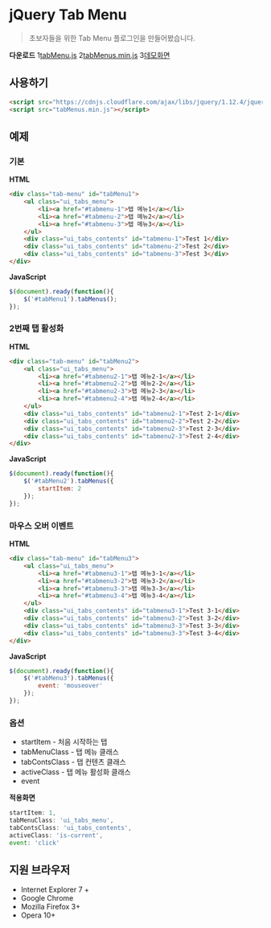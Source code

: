# jQuery Tab Menu
> 초보자들을 위한 Tab Menu 플로그인을 만들어봤습니다.

**다운로드**
1[tabMenu.js](https://raw.githubusercontent.com/singihae/jQuery-tabMenu/master/tabMenu.js)
2[tabMenus.min.js](https://raw.githubusercontent.com/singihae/jQuery-tabMenu/master/tabMenu.min.js)
3[데모화면](http://blog.singihae.com)

## 사용하기
**<head>**
```html
<script src="https://cdnjs.cloudflare.com/ajax/libs/jquery/1.12.4/jquery.min.js"></script>
<script src="tabMenus.min.js"></script>
```

## 예제

### 기본
**HTML**
```html
<div class="tab-menu" id="tabMenu1">
	<ul class="ui_tabs_menu">
		<li><a href="#tabmenu-1">탭 메뉴1</a></li>
		<li><a href="#tabmenu-2">탭 메뉴2</a></li>
		<li><a href="#tabmenu-3">탭 메뉴3</a></li>
	</ul>
	<div class="ui_tabs_contents" id="tabmenu-1">Test 1</div>
	<div class="ui_tabs_contents" id="tabmenu-2">Test 2</div>
	<div class="ui_tabs_contents" id="tabmenu-3">Test 3</div>
</div>
```

**JavaScript**
```javascript
$(document).ready(function(){
	$('#tabMenu1').tabMenus();
});
```

### 2번째 탭 활성화
**HTML**
```html
<div class="tab-menu" id="tabMenu2">
	<ul class="ui_tabs_menu">
		<li><a href="#tabmenu2-1">탭 메뉴2-1</a></li>
		<li><a href="#tabmenu2-2">탭 메뉴2-2</a></li>
		<li><a href="#tabmenu2-3">탭 메뉴2-3</a></li>
		<li><a href="#tabmenu2-4">탭 메뉴2-4</a></li>
	</ul>
	<div class="ui_tabs_contents" id="tabmenu2-1">Test 2-1</div>
	<div class="ui_tabs_contents" id="tabmenu2-2">Test 2-2</div>
	<div class="ui_tabs_contents" id="tabmenu2-3">Test 2-3</div>
	<div class="ui_tabs_contents" id="tabmenu2-3">Test 2-4</div>
</div>
```
**JavaScript**
```javascript
$(document).ready(function(){
	$('#tabMenu2').tabMenus({
		startItem: 2
	});
});
```

### 마우스 오버 이벤트
**HTML**
```html
<div class="tab-menu" id="tabMenu3">
	<ul class="ui_tabs_menu">
		<li><a href="#tabmenu3-1">탭 메뉴3-1</a></li>
		<li><a href="#tabmenu3-2">탭 메뉴3-2</a></li>
		<li><a href="#tabmenu3-3">탭 메뉴3-3</a></li>
		<li><a href="#tabmenu3-4">탭 메뉴3-4</a></li>
	</ul>
	<div class="ui_tabs_contents" id="tabmenu3-1">Test 3-1</div>
	<div class="ui_tabs_contents" id="tabmenu3-2">Test 3-2</div>
	<div class="ui_tabs_contents" id="tabmenu3-3">Test 3-3</div>
	<div class="ui_tabs_contents" id="tabmenu3-3">Test 3-4</div>
</div>
```

**JavaScript**
```javascript
$(document).ready(function(){
	$('#tabMenu3').tabMenus({
		event: 'mouseover'
	});
});
```

### 옵션
* startItem - 처음 시작하는 탭
* tabMenuClass - 탭 메뉴 클래스
* tabContsClass - 탭 컨텐츠 클래스
* activeClass - 탭 메뉴 활성화 클래스
* event

**적용화면**
```javascript
startItem: 1,
tabMenuClass: 'ui_tabs_menu',
tabContsClass: 'ui_tabs_contents',
activeClass: 'is-current',
event: 'click'
```

## 지원 브라우저
* Internet Explorer 7 +
* Google Chrome
* Mozilla Firefox 3+
* Opera 10+
